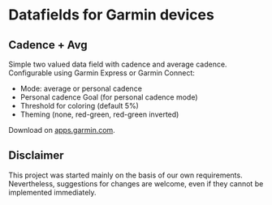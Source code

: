 # Datafields for Garmin devices

## Cadence + Avg

Simple two valued data field with cadence and average cadence. Configurable using Garmin Express or Garmin Connect:

- Mode: average or personal cadence
- Personal cadence Goal (for personal cadence mode)
- Threshold for coloring (default 5%)
- Theming (none, red-green, red-green inverted)

Download on [apps.garmin.com](https://apps.garmin.com/en-US/apps/60844025-622c-4410-97a1-95e9cd02f775).

## Disclaimer

This project was started mainly on the basis of our own requirements. Nevertheless, suggestions for changes are welcome, even if they cannot be implemented immediately.

